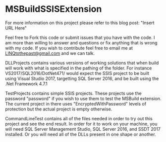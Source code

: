 # MSBuildSSISExtension

For more information on this project please refer to this blog post:
"Insert URL Here"

Feel free to Fork this code or submit issues that you have with the code. I am more than willing to answer and questions or fix anything that is wrong with my code. If you wish to contribute feel free to email me at LINQtothepast@gmail.com and we can talk.

DLLProjects contains various versions of working solutions that when build will work with what is specified in the pathing of the folder. For instance VS2017/SQL2016/DotNet471/ would expect the SSIS project to be built using Visual Studio 2017, targetting SQL Server 2016, and be built using the .Net Framework 4.7.1

TestProjects contains simple SSIS projects. These projects use the password "password" if you wish to use them to test the MSBuild extension. The current project in there uses "EncryptedWithPassword" levels of protection but the actual project is empty otherwise.

CommandLineTest contains all of the files needed in order to try out this project and see the end result. In order for it to work on your machine, you will need SQL Server Management Studio, SQL Server 2016, and SSDT 2017 installed. Or you will need all of the DLLs present in one shape or another.
